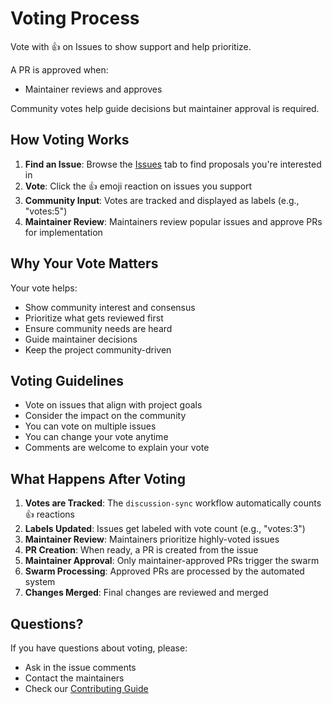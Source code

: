 # Voting Process

Vote with 👍 on Issues to show support and help prioritize.

A PR is approved when:
- Maintainer reviews and approves

Community votes help guide decisions but maintainer approval is required.

## How Voting Works

1. **Find an Issue**: Browse the [Issues](../../issues) tab to find proposals you're interested in
2. **Vote**: Click the 👍 emoji reaction on issues you support
3. **Community Input**: Votes are tracked and displayed as labels (e.g., "votes:5")
4. **Maintainer Review**: Maintainers review popular issues and approve PRs for implementation

## Why Your Vote Matters

Your vote helps:
- Show community interest and consensus
- Prioritize what gets reviewed first
- Ensure community needs are heard
- Guide maintainer decisions
- Keep the project community-driven

## Voting Guidelines

- Vote on issues that align with project goals
- Consider the impact on the community
- You can vote on multiple issues
- You can change your vote anytime
- Comments are welcome to explain your vote

## What Happens After Voting

1. **Votes are Tracked**: The `discussion-sync` workflow automatically counts 👍 reactions
2. **Labels Updated**: Issues get labeled with vote count (e.g., "votes:3")
3. **Maintainer Review**: Maintainers prioritize highly-voted issues
4. **PR Creation**: When ready, a PR is created from the issue
5. **Maintainer Approval**: Only maintainer-approved PRs trigger the swarm
6. **Swarm Processing**: Approved PRs are processed by the automated system
7. **Changes Merged**: Final changes are reviewed and merged

## Questions?

If you have questions about voting, please:
- Ask in the issue comments
- Contact the maintainers
- Check our [Contributing Guide](CONTRIBUTING.md)